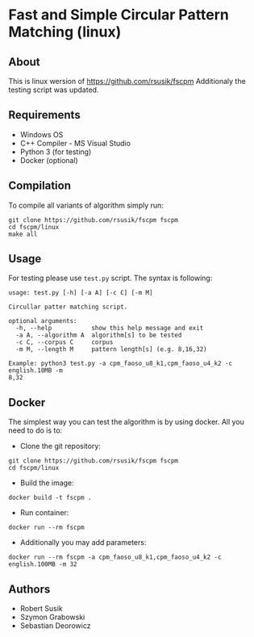 # Fast and Simple Circular Pattern Matching (linux)

## About
This is linux wersion of https://github.com/rsusik/fscpm
Additionaly the testing script was updated.

## Requirements

* Windows OS
* C++ Compiler - MS Visual Studio
* Python 3 (for testing)
* Docker (optional)

## Compilation

To compile all variants of algorithm simply run:

```shell
git clone https://github.com/rsusik/fscpm fscpm
cd fscpm/linux
make all
```

## Usage

For testing please use `test.py` script. The syntax is following:
```
usage: test.py [-h] [-a A] [-c C] [-m M]

Circullar patter matching script.

optional arguments:
  -h, --help           show this help message and exit
  -a A, --algorithm A  algorithm[s] to be tested
  -c C, --corpus C     corpus
  -m M, --length M     pattern length[s] (e.g. 8,16,32)

Example: python3 test.py -a cpm_faoso_u8_k1,cpm_faoso_u4_k2 -c english.10MB -m
8,32
```

## Docker

The simplest way you can test the algorithm is by using docker. All you need to do is to:

* Clone the git repository:
```shell
git clone https://github.com/rsusik/fscpm fscpm
cd fscpm/linux
```

* Build the image:
```shell
docker build -t fscpm .
```

* Run container:
```shell
docker run --rm fscpm
```

* Additionally you may add parameters:
```shell
docker run --rm fscpm -a cpm_faoso_u8_k1,cpm_faoso_u4_k2 -c english.100MB -m 32
```


## Authors
* Robert Susik
* Szymon Grabowski
* Sebastian Deorowicz

